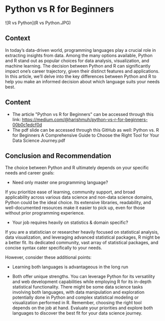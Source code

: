 # Python vs R for Beginners
![R vs Python](R vs Python.JPG)
## **Context**
In today’s data-driven world, programming languages play a crucial role in extracting insights from data. Among the many options available, Python and R stand out as popular choices for data analysis, visualization, and machine learning. 
The decision between Python and R can significantly impact one’s career trajectory, given their distinct features and applications. In this article, we’ll delve into the key differences between Python and R to help you make an informed decision about which language suits your needs best.

## **Content**
* The article "Python vs R for Beginners" can be accessed through this link: https://medium.com/@harishmuh/python-vs-r-for-beginners-00b0c1edcf0d 
* The pdf slide can be accessed through this GitHub as well: Python vs. R for Beginners A Comprehensive Guide to Choose the Right Tool for Your Data Science Journey.pdf

## **Conclusion and Recommendation**
The choice between Python and R ultimately depends on your specific needs and career goals:
* Need only master one programming language?

If you prioritize ease of learning, community support, and broad applicability across various data science and non-data science domains, Python could be the ideal choice. Its extensive libraries, readability, and well-documented resources make it easier to pick up, even for those without prior programming experience.

* Your job requires heavily on statistics & domain specific?

If you are a statistician or researcher heavily focused on statistical analysis, data visualization, and leveraging advanced statistical packages, R might be a better fit. Its dedicated community, vast array of statistical packages, and concise syntax cater specifically to your needs.

However, consider these additional points:

* Learning both languages is advantageous in the long run

* Both offer unique strengths. You can leverage Python for its versatility and web development capabilities while employing R for its in-depth statistical functionality.
There might be some data science tasks involving both languages, with data manipulation and exploration potentially done in Python and complex statistical modeling or visualization performed in R.
Remember, choosing the right tool depends on the job at hand. Evaluate your priorities and explore both languages to discover the best fit for your data science journey.

